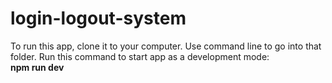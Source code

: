 # login-logout-system
To run this app, clone it to your computer. Use command line to go into that folder. Run this command to start app as a development mode:\
**npm run dev**
